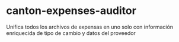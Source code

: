 # canton-expenses-auditor
Unifica todos los archivos de expensas en uno solo con información enriquecida de tipo de cambio y datos del proveedor
